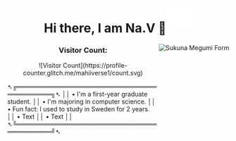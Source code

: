 <h1 align="center">Hi there, I am Na.V 👑<img src="https://github.com/Kathryn-Jie/Kathryn-Jie/blob/main/wave.gif" width="60px"/></h1>
  <img src="https://acortar.link/Z9vORw" alt="Sukuna Megumi Form" align="right" height="600px">
<div align="center">
<h3 align="center">Visitor Count: </h3> 
![Visitor Count](https://profile-counter.glitch.me/mahiiverse1/count.svg)
</div>
  
➴╔══════════════════════════════════════════╗➴
 ││ • I'm a first-year graduate student.
 ││ • I'm majoring in computer science.
 ││ • Fun fact: I used to study in Sweden for 2 years.
 ││ • Text
 ││ • Text
 ││
➴╚══════════════════════════════════════════╝➴
